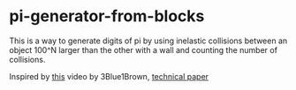 # pi-generator-from-blocks

This is a way to generate digits of pi by using inelastic collisions
between an object 100^N larger than the other with a wall and counting
the number of collisions. 

Inspired by [this](https://www.youtube.com/watch?v=HEfHFsfGXjs) video
by 3Blue1Brown, [technical paper](https://www.maths.tcd.ie/~lebed/Galperin)
